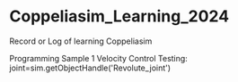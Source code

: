 # Coppeliasim_Learning_2024
 Record or Log of learning Coppeliasim


Programming Sample 1
Velocity Control
Testing: 
    joint=sim.getObjectHandle('Revolute_joint')
